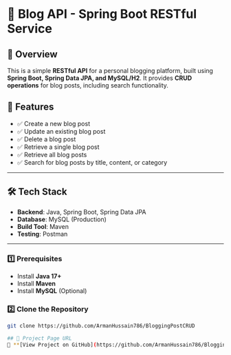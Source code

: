 # 📝 Blog API - Spring Boot RESTful Service

## 📌 Overview
This is a simple **RESTful API** for a personal blogging platform, built using **Spring Boot, Spring Data JPA, and MySQL/H2**. It provides **CRUD operations** for blog posts, including search functionality.

## 🚀 Features
- ✅ Create a new blog post
- ✅ Update an existing blog post
- ✅ Delete a blog post
- ✅ Retrieve a single blog post
- ✅ Retrieve all blog posts
- ✅ Search for blog posts by title, content, or category

---

## 🛠️ Tech Stack
- **Backend**: Java, Spring Boot, Spring Data JPA
- **Database**: MySQL (Production)
- **Build Tool**: Maven
- **Testing**: Postman 

---
### **1️⃣ Prerequisites**
- Install **Java 17+**
- Install **Maven**
- Install **MySQL** (Optional)

### **2️⃣ Clone the Repository**
```bash
git clone https://github.com/ArmanHussain786/BloggingPostCRUD

## 🚀 Project Page URL
🔗 **[View Project on GitHub](https://github.com/ArmanHussain786/BloggingPostCRUD)**  
